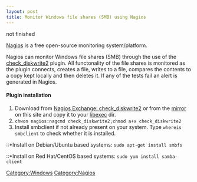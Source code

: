 ```yaml
---
layout: post 
title: Monitor Windows file shares (SMB) using Nagios
---
```


not finished

[Nagios](Nagios "wikilink") is a free open-source monitoring
system/platform.

Nagios can monitor Windows file shares (SMB) through the use of the
[check\_diskwrite2](http://exchange.nagios.org/directory/Plugins/Operating-Systems/Windows/check_diskwrite2/details)
plugin. All functonality of the file shares is monitored as the plugin
connects, creates a file, writes to a file, compares the contents to a
copy kept locally and then deletes it. If any of the tests fail an alert
is generated in Nagios.

#### Plugin installation

1.  Download from [Nagios Exchange:
    check\_diskwrite2](http://exchange.nagios.org/components/com_mtree/attachment.php?link_id=958&cf_id=24)
    or from the
    [mirror](http://ben.goodacre.name/nagios/check_diskwrite2) on this
    site and copy it to your [libexec](Nagios#Plugins "wikilink") dir.
2.  `chwon nagios:nagcmd check_diskwrite2;chmod a+x check_diskwrite2`
3.  Install smbclient if not already present on your system. Type
    `whereis smbclient` to check whether it is installed.

::\*Install on Debian/Ubuntu based systems: `sudo apt-get install smbfs`

::\*Install on Red Hat/CentOS based systems:
`sudo yum install samba-client`

[Category:Windows](Category:Windows "wikilink")
[Category:Nagios](Category:Nagios "wikilink")
